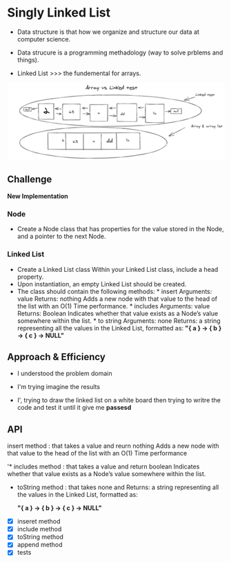 # Singly Linked List

* Data structure is that how we organize and structure our data at computer science.

* Data strucure is a programming methadology (way to solve prblems and things).

* Linked List >>> the fundemental for arrays.


![linked-list](/javascript/linked-list/linked-list.png)


## Challenge

**New Implementation**


### Node
* Create a Node class that has properties for the value stored in the Node, and a pointer to the next Node.
### Linked List
* Create a Linked List class Within your Linked List class, include a head property.
* Upon instantiation, an empty Linked List should be created.
* The class should contain the following methods:
      * insert
            Arguments: value
          Returns: nothing
            Adds a new node with that value to the head of the list with an O(1) Time performance.
      * includes
          Arguments: value
        Returns: Boolean
           Indicates whether that value exists as a Node’s value somewhere within the list.
          * to string
               Arguments: none
                   Returns: a string representing all the values in the Linked List, formatted as:
                             **"{ a } -> { b } -> { c } -> NULL"**

## Approach & Efficiency
<!-- What approach did you take? Why? What is the Big O space/time for this approach? -->
* I understood the problem domain

* I'm trying imagine the results 

* I', trying to draw the linked list on a white board then trying to writre the code and test it until it give me **passesd**


## API
 insert method : that takes a value and reurn nothing  Adds a new node with that value to the head of the list with an O(1) Time performance

 '* includes method :  that takes a value and return boolean  Indicates whether that value exists as a Node’s value somewhere within the list.

 * toString method : that takes none and Returns: a string representing all the values in the Linked List, formatted as:

   **"{ a } -> { b } -> { c } -> NULL"**



   
- [x] inseret method
- [x] include method
- [x] toString method
- [x] append method
- [x] tests
